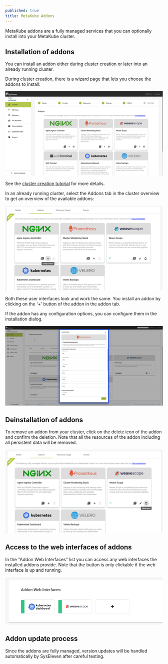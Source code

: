 ```yaml
---
published: true
title: MetaKube Addons
---
```


MetaKube addons are a fully managed services that you can optionally install into your MetaKube cluster.

## Installation of addons

You can install an addon either during cluster creation or later into an already running cluster.

During cluster creation, there is a wizard page that lets you choose the addons to install:

![Install addon during cluster creation](../04.tutorials/02.create-a-cluster/image_cluster-settings_04.png)

See the [cluster creation tutorial](../04.tutorials/02.create-a-cluster/default.en.md) for more details.

In an already running cluster, select the Addons tab in the cluster overview to get an overview of the available addons:

![Install addon into a runnin cluster](install-addon.png)

Both these user interfaces look and work the same. You install an addon by clicking on the '+' button of the addon in the addon tab.

If the addon has any configuration options, you can configure them in the installation dialog.

![Configure addon](addon-config.png)

## Deinstallation of addons

To remove an addon from your cluster, click on the delete icon of the addon and confirm the deletion. Note that all the resources of the addon including all persistent data will be removed.

![Deinstall addon](delete-addon.png)

## Access to the web interfaces of addons

In the "Addon Web Interfaces" list you can access any web interfaces the installed addons provide. Note that the button is only clickable if the web interface is up and running.

![Web interfaces](web-interfaces.png)

## Addon update process

Since the addons are fully managed, version updates will be handled automatically by SysEleven after careful testing.
